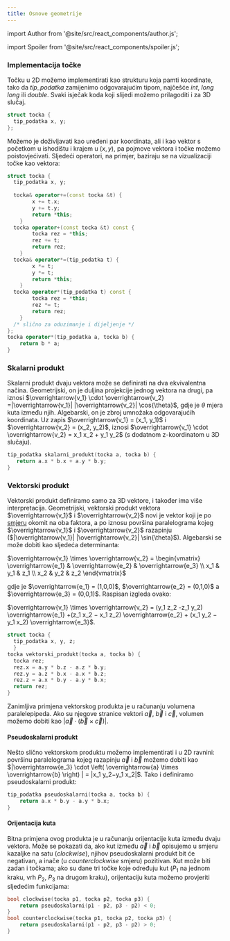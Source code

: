 ```yaml
---
title: Osnove geometrije
---
```


import Author from '@site/src/react_components/author.js';

import Spoiler from '@site/src/react_components/spoiler.js';

<Author authorName='Anamarija Kozina' githubUsername='AnamarijaKozina'/>

### Implementacija točke

Točku u 2D možemo implementirati kao strukturu koja pamti koordinate, tako da _tip_podatka_ zamijenimo odgovarajućim tipom, najčešće _int_, _long long_ ili _double_. Svaki isječak koda koji slijedi možemo prilagoditi i za 3D slučaj.
```cpp
struct tocka {
  tip_podatka x, y;
};
```
Možemo je doživljavati kao uređeni par koordinata, ali i kao vektor s početkom u ishodištu i krajem u $(x,y)$, pa pojmove vektora i točke možemo poistovjećivati. Sljedeći operatori, na primjer, baziraju se na vizualizaciji točke kao vektora:
```cpp
struct tocka {
  tip_podatka x, y;
  
  tocka& operator+=(const tocka &t) {
        x += t.x;
        y += t.y;
        return *this;
    }
  tocka operator+(const tocka &t) const {
        tocka rez = *this;
        rez += t;
        return rez;
    }
  tocka& operator*=(tip_podatka t) {
        x *= t;
        y *= t;
        return *this;
    }
  tocka operator*(tip_podatka t) const {
        tocka rez = *this;
        rez *= t;
        return rez;
    }  
  /* slično za oduzimanje i dijeljenje */
};
tocka operator*(tip_podatka a, tocka b) {
    return b * a;
}
```
### Skalarni produkt

Skalarni produkt dvaju vektora može se definirati na dva ekvivalentna načina.
Geometrijski, on je duljina projekcije jednog vektora na drugi, pa iznosi $\overrightarrow{v_1} \cdot \overrightarrow{v_2} =|\overrightarrow{v_1}| |\overrightarrow{v_2}| \cos{\theta}$, gdje je $\theta$ mjera kuta između njih.
Algebarski, on je zbroj umnožaka odgovarajućih koordinata. Uz zapis $\overrightarrow{v_1} = (x_1, y_1)$ i $\overrightarrow{v_2} = (x_2, y_2)$, iznosi $\overrightarrow{v_1} \cdot \overrightarrow{v_2} = x_1 x_2 + y_1 y_2$ (s dodatnom z-koordinatom u 3D slučaju).

 ```cpp
 tip_podatka skalarni_produkt(tocka a, tocka b) {
    return a.x * b.x + a.y * b.y;
}
```

### Vektorski produkt

Vektorski produkt definiramo samo za 3D vektore, i također ima više interpretacija. Geometrijski, vektorski produkt vektora $\overrightarrow{v_1}$ i $\overrightarrow{v_2}$ novi je vektor koji je po <a href="https://hr.wikipedia.org/wiki/Pravilo_desne_ruke">smjeru</a> okomit na oba faktora, a po iznosu površina paralelograma kojeg $\overrightarrow{v_1}$ i $\overrightarrow{v_2}$ razapinju ($|\overrightarrow{v_1}| |\overrightarrow{v_2}| \sin{\theta}$). Algebarski se može dobiti kao sljedeća determinanta:

$\overrightarrow{v_1} \times \overrightarrow{v_2} = \begin{vmatrix} \overrightarrow{e_1} & \overrightarrow{e_2} & \overrightarrow{e_3} \\ x_1 & y_1 & z_1 \\ x_2 & y_2 & z_2 \end{vmatrix}$

gdje je $\overrightarrow{e_1} = (1,0,0)$, $\overrightarrow{e_2} = (0,1,0)$ a $\overrightarrow{e_3} = (0,0,1)$. Raspisan izgleda ovako:

$\overrightarrow{v_1} \times \overrightarrow{v_2} = (y_1 z_2 -z_1 y_2) \overrightarrow{e_1} +(z_1 x_2 − x_1 z_2) \overrightarrow{e_2} + (x_1 y_2 − y_1 x_2) \overrightarrow{e_3}$.

```cpp
struct tocka {
  tip_podatka x, y, z;
  }
tocka vektorski_produkt(tocka a, tocka b) {
  tocka rez;
  rez.x = a.y * b.z - a.z * b.y;
  rez.y = a.z * b.x - a.x * b.z;
  rez.z = a.x * b.y - a.y * b.x;
  return rez;
}
```
Zanimljiva primjena vektorskog produkta je u računanju volumena paralelepipeda. Ako su njegove stranice vektori $\overrightarrow{a}$, $\overrightarrow{b}$ i $\overrightarrow{c}$, volumen možemo dobiti kao $|\overrightarrow{a} \cdot \left( \overrightarrow{b} \times \overrightarrow{c} \right) |$.

#### Pseudoskalarni produkt

Nešto slično vektorskom produktu možemo implementirati i u 2D ravnini: površinu paralelograma kojeg razapinju $\overrightarrow{a}$ i $\overrightarrow{b}$ možemo dobiti kao $|\overrightarrow{e_3} \cdot \left( \overrightarrow{a} \times \overrightarrow{b} \right) | = |x_1 y_2−y_1 x_2|$. Tako i definiramo pseudoskalarni produkt:

```cpp
tip_podatka pseudoskalarni(tocka a, tocka b) {
    return a.x * b.y - a.y * b.x;
}
```

#### Orijentacija kuta

Bitna primjena ovog produkta je u računanju orijentacije kuta između dvaju vektora. Može se pokazati da, ako kut između $\overrightarrow{a}$ i $\overrightarrow{b}$ opisujemo u smjeru kazaljke na satu (_clockwise_), njihov pseudoskalarni produkt bit će negativan, a inače (u _counterclockwise_ smjeru) pozitivan. Kut može biti zadan i točkama; ako su dane tri točke koje određuju kut ($P_1$ na jednom kraku, vrh $P_2$, $P_3$ na drugom kraku), orijentaciju kuta možemo provjeriti sljedećim funkcijama:
```cpp
bool clockwise(tocka p1, tocka p2, tocka p3) {
    return pseudoskalarni(p1 - p2, p3 - p2) < 0;
}
bool counterclockwise(tocka p1, tocka p2, tocka p3) {
    return pseudoskalarni(p1 - p2, p3 - p2) > 0;
}
```
